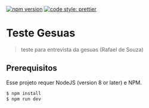 [![npm version](https://badge.fury.io/js/angular2-expandable-list.svg)](https://badge.fury.io/js/angular2-expandable-list)
[![code style: prettier](https://img.shields.io/badge/code_style-prettier-ff69b4.svg?style=flat-square)](https://github.com/prettier/prettier)

# Teste Gesuas

> teste para entrevista da gesuas (Rafael de Souza)

## Prerequisitos

Esse projeto requer NodeJS (version 8 or later) e NPM.


```sh
$ npm install
$ npm run dev
```

